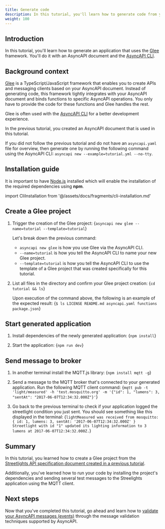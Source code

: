 ```yaml
---
title: Generate code
description: In this tutorial, you'll learn how to generate code from your AsyncAPI document.
weight: 100
---
```


## Introduction

In this tutorial, you'll learn how to generate an application that uses the [Glee](https://github.com/asyncapi/glee) framework. You'll do it with an AsyncAPI document and the [AsyncAPI CLI](/tools/cli).

## Background context

[Glee](https://github.com/asyncapi/glee) is a TypeScript/JavaScript framework that enables you to create APIs and messaging clients based on your AsyncAPI document. Instead of generating code, this framework tightly integrates with your AsyncAPI document and binds functions to specific AsyncAPI operations. You only have to provide the code for these functions and Glee handles the rest.

Glee is often used with the [AsyncAPI CLI](/tools/cli) for a better development experience.

In the previous tutorial, you created an AsyncAPI document that is used in this tutorial.

<Remember>

If you did not follow the previous tutorial and do not have an `asyncapi.yaml` file for overview, then generate one by running the following command using the AsyncAPI CLI:
`asyncapi new --example=tutorial.yml --no-tty`.

</Remember>

## Installation guide

<Remember>

It is important to have [Node.js](https://nodejs.org/en/download/) installed which will enable the installation of the required dependencies using <b>npm</b>.

</Remember>

import CliInstallation from '@/assets/docs/fragments/cli-installation.md'

<CliInstallation/>

## Create a Glee project

1. Trigger the creation of the Glee project:
   <CodeBlock language="bash">
   {`asyncapi new glee --name=tutorial --template=tutorial`}
   </CodeBlock>

   Let's break down the previous command:

   - `asyncapi new glee` is how you use Glee via the AsyncAPI CLI.
   - `--name=tutorial` is how you tell the AsyncAPI CLI to name your new Glee project.
   - `--template=tutorial` is how you tell the AsyncAPI CLI to use the template of a Glee project that was created specifically for this tutorial.

2. List all files in the directory and confirm your Glee project creation:
   <CodeBlock language="bash">
   {`cd tutorial && ls`}
   </CodeBlock>

   Upon execution of the command above, the following is an example of the expected result:
   <CodeBlock language="bash">
   {`$ ls
LICENSE
README.md
asyncapi.yaml
functions
package.json`}
   </CodeBlock>

## Start generated application

1. Install dependencies of the newly generated application:
   <CodeBlock language="bash">
   {`npm install`}
   </CodeBlock>

2. Start the application:
   <CodeBlock language="bash">
   {`npm run dev`}
   </CodeBlock>

## Send message to broker

1. In another terminal install the MQTT.js library:
   <CodeBlock language="bash">
   {`npm install mqtt -g`}
   </CodeBlock>

2. Send a message to the MQTT broker that's connected to your generated application. Run the following MQTT client command:
   <CodeBlock language="bash">
   {`mqtt pub -t 'light/measured' -h 'test.mosquitto.org' -m '{"id": 1, "lumens": 3, "sentAt": "2017-06-07T12:34:32.000Z"}'`}
   </CodeBlock>

3. Go back to the previous terminal to check if your application logged the streetlight condition you just sent. You should see something like this displayed in the terminal:
   <CodeBlock language="bash">
   {`lightMeasured was received from mosquitto:
{ id: 1, lumens: 3, sentAt: '2017-06-07T12:34:32.000Z' }
Streetlight with id "1" updated its lighting information to 3 lumens at 2017-06-07T12:34:32.000Z.`}
   </CodeBlock>

## Summary

In this tutorial, you learned how to create a Glee project from the [Streetlights API specification document created in a previous tutorial](https://asyncapi.com/docs/tutorials/create-asyncapi-document).

Additionally, you've learned how to run your code by installing the project's dependencies and sending several test messages to the Streelights application using the MQTT client.

## Next steps

Now that you've completed this tutorial, go ahead and learn how to [validate your AsyncAPI messages (events)](https://asyncapi.com/docs/tutorials/message-validation) through the message validation techniques supported by AsyncAPI.
